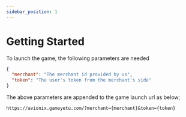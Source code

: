 ```yaml
---
sidebar_position: 1
---
```


# Getting Started

To launch the game, the following parameters are needed

```json
{
  "merchant": "The merchant id provided by us",
  "token": "The user's token from the merchant's side"
}
```

The above parameters are appended to the game launch url as below;

```
https://avionix.gameyetu.com/?merchant={merchant}&token={token}
```
